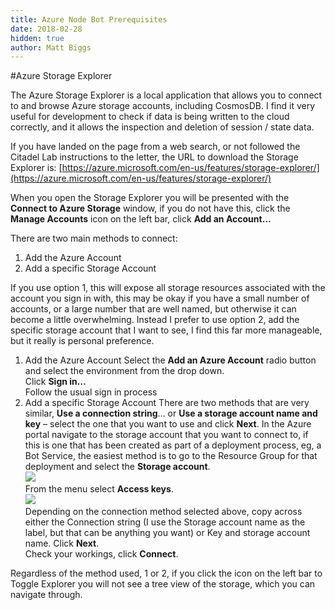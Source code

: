 ```yaml
---
title: Azure Node Bot Prerequisites
date: 2018-02-28
hidden: true
author: Matt Biggs
---
```


#Azure Storage Explorer

The Azure Storage Explorer is a local application that allows you to connect to and browse Azure storage accounts, including CosmosDB. I find it very useful for development to check if data is being written to the cloud correctly, and it allows the inspection and deletion of session / state data.

If you have landed on the page from a web search, or not followed the Citadel Lab instructions to the letter, the URL to download the Storage Explorer is:
[https://azure.microsoft.com/en-us/features/storage-explorer/](https://azure.microsoft.com/en-us/features/storage-explorer/)   

When you open the Storage Explorer you will be presented with the **Connect to Azure Storage** window, if you do not have this, click the **Manage Accounts** icon on the left bar, click **Add an Account…**

There are two main methods to connect:

1.	Add the Azure Account
2.	Add a specific Storage Account

If you use option 1, this will expose all storage resources associated with the account you sign in with, this may be okay if you have a small number of accounts, or a large number that are well named, but otherwise it can become a little overwhelming. Instead I prefer to use option 2, add the specific storage account that I want to see, I find this far more manageable, but it really is personal preference. 

1.	Add the Azure Account
Select the **Add an Azure Account** radio button and select the environment from the drop down.  
Click **Sign in…**  
Follow the usual sign in process 
2.	Add a specific Storage Account
There are two methods that are very similar, **Use a connection string**… or **Use a storage account name and key** – select the one that you want to use and click **Next**.
In the Azure portal navigate to the storage account that you want to connect to, if this is one that has been created as part of a deployment process, eg, a Bot Service, the easiest method is to go to the Resource Group for that deployment and select the **Storage account**.  
![](/labs/bot/images/resourcegroup.PNG)   
From the menu select **Access keys**.  
![](/labs/bot/images/StorageKeys.PNG)   
Depending on the connection method selected above, copy across either the Connection string (I use the Storage account name as the label, but that can be anything you want) or Key and storage account name. 
Click **Next**.  
Check your workings, click **Connect**.  

Regardless of the method used, 1 or 2, if you click the icon on the left bar to Toggle Explorer you will not see a tree view of the storage, which you can navigate through.

